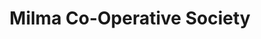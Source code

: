 ---
title: "Milma Co-Operative Society"
url: /trippunithura-ernakulam/milma-co-operative-society/
shop: dairy
---